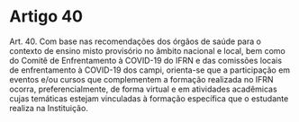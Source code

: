 # Artigo 40

Art. 40. Com base nas recomendações dos órgãos de saúde para o contexto de ensino misto provisório no âmbito nacional e local,
bem como do Comitê de Enfrentamento à COVID-19 do IFRN e das comissões locais de enfrentamento à COVID-19 dos campi,
orienta-se que a participação em eventos e/ou cursos que complementem a formação realizada no IFRN ocorra, preferencialmente,
de forma virtual e em atividades acadêmicas cujas temáticas estejam vinculadas à formação específica que o estudante realiza na
Instituição.
